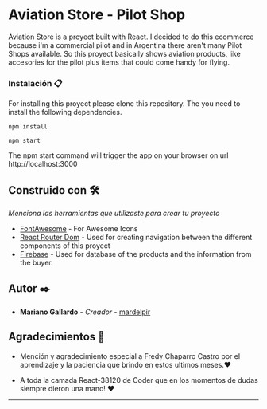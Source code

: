 # Aviation Store - Pilot Shop

Aviation Store is a proyect built with React. I decided to do this ecommerce because i'm a commercial pilot and in Argentina there aren't many Pilot Shops available. So this proyect basically shows aviation products, like accesories for the pilot plus items that could come handy for flying.

### Instalación 📋

For installing this proyect please clone this repository. The you need to install the following dependencies.

```
npm install
```

```
npm start
```

The npm start command will trigger the app on your browser on url http://localhost:3000

## Construido con 🛠️

_Menciona las herramientas que utilizaste para crear tu proyecto_

- [FontAwesome](https://fontawesome.com/docs) - For Awesome Icons
- [React Router Dom](https://reactrouter.com/en/main/start/tutorial) - Used for creating navigation between the different components of this proyect
- [Firebase](https://firebase.google.com/docs) - Used for database of the products and the information from the buyer.

## Autor ✒️

- **Mariano Gallardo** - _Creador_ - [mardelpir](https://github.com/mardelpir)

## Agradecimientos 🎁

- Mención y agradecimiento especial a Fredy Chaparro Castro por el aprendizaje y la paciencia que brindo en estos ultimos meses.❤️

- A toda la camada React-38120 de Coder que en los momentos de dudas siempre dieron una mano! ❤️

---
